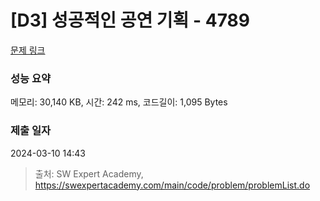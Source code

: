 # [D3] 성공적인 공연 기획 - 4789 

[문제 링크](https://swexpertacademy.com/main/code/problem/problemDetail.do?contestProbId=AWS2dSgKA8MDFAVT) 

### 성능 요약

메모리: 30,140 KB, 시간: 242 ms, 코드길이: 1,095 Bytes

### 제출 일자

2024-03-10 14:43



> 출처: SW Expert Academy, https://swexpertacademy.com/main/code/problem/problemList.do
